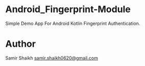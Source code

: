 # Android_Fingerprint-Module

Simple Demo App For Android Kotlin Fingerprint Authentication.

# Author

Samir Shaikh samir.shaikh0620@gmail.com
